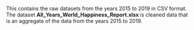 This contains the raw datasets from the years 2015 to 2019 in CSV format. The dataset **All_Years_World_Happiness_Report.xlsx** is cleaned data that is an aggregate of the data from the years 2015 to 2019.
